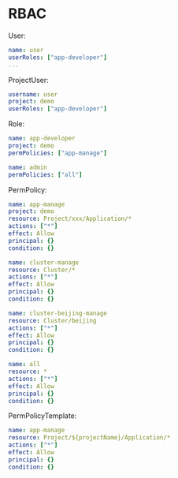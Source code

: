 # RBAC

User:

```yaml
name: user
userRoles: ["app-developer"]
...
```

ProjectUser:

```yaml
username: user
project: demo
userRoles: ["app-developer"]
```

Role:

```yaml
name: app-developer
project: demo
permPolicies: ["app-manage"]
```

```yaml
name: admin
permPolicies: ["all"]
```

PermPolicy:

```yaml
name: app-manage
project: demo
resource: Project/xxx/Application/*
actions: ["*"]
effect: Allow
principal: {}
condition: {}
```

```yaml
name: cluster-manage
resource: Cluster/*
actions: ["*"]
effect: Allow
principal: {}
condition: {}
```

```yaml
name: cluster-beijing-manage
resource: Cluster/beijing
actions: ["*"]
effect: Allow
principal: {}
condition: {}
```

```yaml
name: all
resource: *
actions: ["*"]
effect: Allow
principal: {}
condition: {}
```

PermPolicyTemplate:

```yaml
name: app-manage
resource: Project/${projectName}/Application/*
actions: ["*"]
effect: Allow
principal: {}
condition: {}
```
